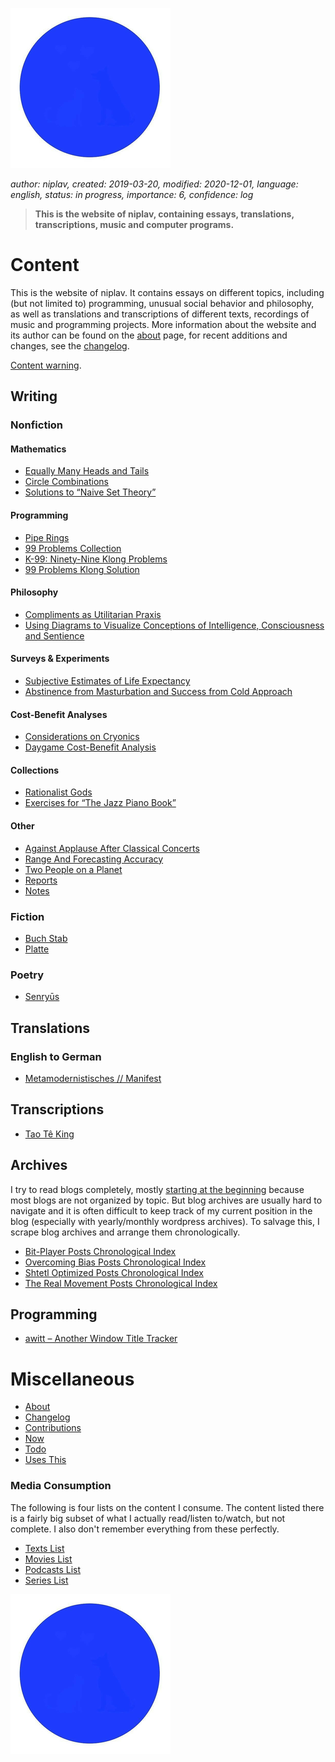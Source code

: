 ![Sol Plav](./favicon.png "kakja kjerbas unjobares")

*author: niplav, created: 2019-03-20, modified: 2020-12-01, language: english, status: in progress, importance: 6, confidence: log*

> __This is the website of niplav, containing essays, translations,
> transcriptions, music and computer programs.__

Content
=======

This is the website of niplav. It contains essays on different topics,
including (but not limited to) programming, unusual social behavior and
philosophy, as well as translations and transcriptions of different texts,
recordings of music and programming projects. More information about
the website and its author can be found on the [about](./about.md) page,
for recent additions and changes, see the [changelog](./changelog.md).

[Content warning](./content_warning.md).

Writing
-------

### Nonfiction

#### Mathematics

* [Equally Many Heads and Tails](./equally_many_heads_and_tails.md)
* [Circle Combinations](./circle_combinations.md)
* [Solutions to “Naive Set Theory”](./naive_set_theory_solutions.md)

#### Programming

* [Pipe Rings](./pipe_rings.md)
* [99 Problems Collection](./99_problems_collection.md)
* [K-99: Ninety-Nine Klong Problems](./99_klong_problems.md)
* [99 Problems Klong Solution](./99_problems_klong_solution.md)

#### Philosophy

* [Compliments as Utilitarian Praxis](./utilitarian_compliments.md)
* [Using Diagrams to Visualize Conceptions of Intelligence, Consciousness and Sentience](./consciousness_diagram.md)

#### Surveys & Experiments

* [Subjective Estimates of Life Expectancy](./estimated_life_expectancy.md)
* [Abstinence from Masturbation and Success from Cold Approach](./masturbation_and_attractiveness.md)

#### Cost-Benefit Analyses

* [Considerations on Cryonics](./considerations_on_cryonics.md)
* [Daygame Cost-Benefit Analysis](./daygame_cost_benefit.md)

#### Collections

* [Rationalist Gods](./rationalist_gods.md)
* [Exercises for “The Jazz Piano Book”](./jazz_piano_book_exercises.md)

#### Other

* [Against Applause After Classical Concerts](./against_applause.md)
* [Range And Forecasting Accuracy](./range_and_forecasting_accuracy.md)
* [Two People on a Planet](./two_people_on_a_planet.md)
* [Reports](./reports.md)
* [Notes](./notes.md)

### Fiction

* [Buch Stab](./buch_stab.md)
* [Platte](./platte.md)

### Poetry

* [Senryūs](./senryu.md)

Translations
------------

### English to German

* [Metamodernistisches // Manifest](./metamodernistisches_manifest.md)

Transcriptions
--------------

* [Tao Tê King](./tao_te_king.md)

Archives
--------

I try to read blogs completely, mostly [starting at the
beginning](https://entirelyuseless.com/2018/06/12/start-at-the-beginning/ "Start at the Beginning")
because most blogs are not organized by
topic. But blog archives are usually hard to navigate and it is often
difficult to keep track of my current position in the blog (especially
with yearly/monthly wordpress archives). To salvage this, I scrape blog
archives and arrange them chronologically.

* [Bit-Player Posts Chronological Index](./bp_chrono.md)
* [Overcoming Bias Posts Chronological Index](./ob_chrono.md)
* [Shtetl Optimized Posts Chronological Index](./so_chrono.md)
* [The Real Movement Posts Chronological Index](./trm_chrono.md)

Programming
-----------

* [awitt – Another Window Title Tracker](./awitt.md)

Miscellaneous
=============

* [About](./about.md)
* [Changelog](./changelog.md)
* [Contributions](./contributions.md)
* [Now](./now.md)
* [Todo](./todo.md)
* [Uses This](./uses_this.md)

### Media Consumption

The following is four lists on the content I consume. The content listed
there is a fairly big subset of what I actually read/listen to/watch,
but not complete. I also don't remember everything from these perfectly.

* [Texts List](./texts_list.md)
* [Movies List](./movies_list.md)
* [Podcasts List](./podcasts_list.md)
* [Series List](./series_list.md)

![Sol Plav](./favicon.png "kakja kjerbas unjobares")
